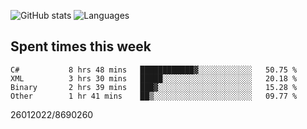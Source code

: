 ![GitHub stats](https://github-readme-stats.vercel.app/api?username=emipa606&theme=github_dark&show_icons=true) 
![Languages](https://github-readme-stats.vercel.app/api/top-langs/?username=emipa606&theme=github_dark&layout=compact)

## Spent times this week
<!--START_SECTION:waka-->

```text
C#           8 hrs 48 mins   ████████████▓░░░░░░░░░░░░   50.75 %
XML          3 hrs 30 mins   █████░░░░░░░░░░░░░░░░░░░░   20.18 %
Binary       2 hrs 39 mins   ███▓░░░░░░░░░░░░░░░░░░░░░   15.28 %
Other        1 hr 41 mins    ██▒░░░░░░░░░░░░░░░░░░░░░░   09.77 %
```

<!--END_SECTION:waka-->


26012022/8690260
